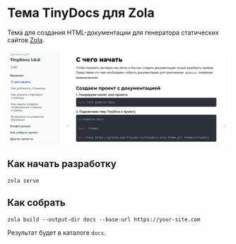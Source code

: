 # Тема TinyDocs для Zola

Тема для создания HTML-документации для генератора статических сайтов [Zola](https://www.getzola.org/).

![Как выглядит тема](screenshot.png "Как выглядит тема")

## Как начать разработку

```shell
zola serve
```

## Как собрать

```shell
zola build --output-dir docs --base-url https://your-site.com
```

Результат будет в каталоге `docs`.

